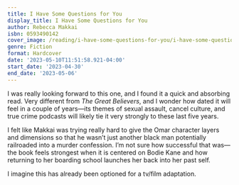 ```yaml
---
title: I Have Some Questions for You
display_title: I Have Some Questions for You
author: Rebecca Makkai
isbn: 0593490142
cover_image: /reading/i-have-some-questions-for-you/i-have-some-questions-for-you.jpg
genre: Fiction
format: Hardcover
date: '2023-05-10T11:51:58.921-04:00'
start_date: '2023-04-30'
end_date: '2023-05-06'
---
```


I was really looking forward to this one, and I found it a quick and absorbing read. Very different from *The Great Believers*, and I wonder how dated it will feel in a couple of years—its themes of sexual assault, cancel culture, and true crime podcasts will likely tie it very strongly to these last five years.

I felt like Makkai was trying really hard to give the Omar character layers and dimensions so that he wasn’t just another black man potentially railroaded into a murder confession. I’m not sure how successful that was—the book feels strongest when it is centered on Bodie Kane and how returning to her boarding school launches her back into her past self.

I imagine this has already been optioned for a tv/film adaptation.

